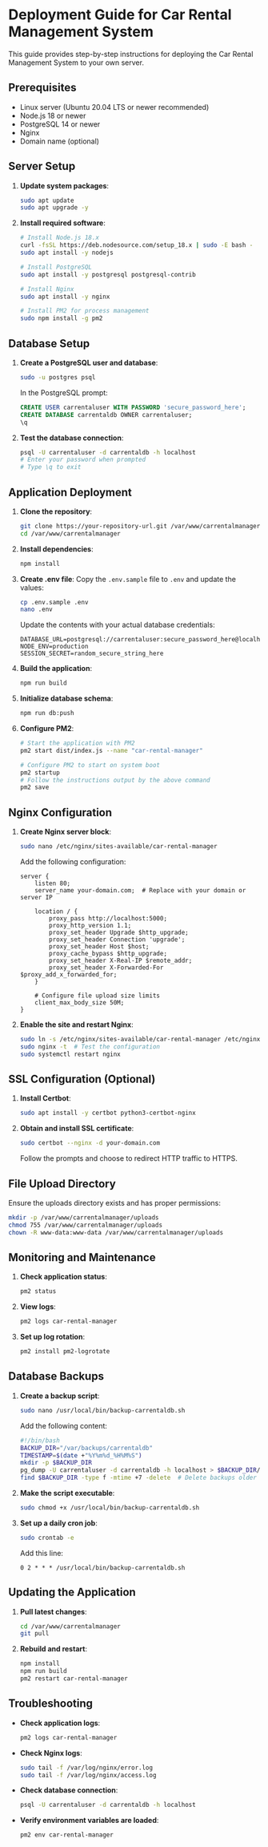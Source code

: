 # Deployment Guide for Car Rental Management System

This guide provides step-by-step instructions for deploying the Car Rental Management System to your own server.

## Prerequisites

- Linux server (Ubuntu 20.04 LTS or newer recommended)
- Node.js 18 or newer
- PostgreSQL 14 or newer
- Nginx
- Domain name (optional)

## Server Setup

1. **Update system packages**:
   ```bash
   sudo apt update
   sudo apt upgrade -y
   ```

2. **Install required software**:
   ```bash
   # Install Node.js 18.x
   curl -fsSL https://deb.nodesource.com/setup_18.x | sudo -E bash -
   sudo apt install -y nodejs

   # Install PostgreSQL
   sudo apt install -y postgresql postgresql-contrib

   # Install Nginx
   sudo apt install -y nginx

   # Install PM2 for process management
   sudo npm install -g pm2
   ```

## Database Setup

1. **Create a PostgreSQL user and database**:
   ```bash
   sudo -u postgres psql
   ```

   In the PostgreSQL prompt:
   ```sql
   CREATE USER carrentaluser WITH PASSWORD 'secure_password_here';
   CREATE DATABASE carrentaldb OWNER carrentaluser;
   \q
   ```

2. **Test the database connection**:
   ```bash
   psql -U carrentaluser -d carrentaldb -h localhost
   # Enter your password when prompted
   # Type \q to exit
   ```

## Application Deployment

1. **Clone the repository**:
   ```bash
   git clone https://your-repository-url.git /var/www/carrentalmanager
   cd /var/www/carrentalmanager
   ```

2. **Install dependencies**:
   ```bash
   npm install
   ```

3. **Create .env file**:
   Copy the `.env.sample` file to `.env` and update the values:
   ```bash
   cp .env.sample .env
   nano .env
   ```

   Update the contents with your actual database credentials:
   ```
   DATABASE_URL=postgresql://carrentaluser:secure_password_here@localhost:5432/carrentaldb
   NODE_ENV=production
   SESSION_SECRET=random_secure_string_here
   ```

4. **Build the application**:
   ```bash
   npm run build
   ```

5. **Initialize database schema**:
   ```bash
   npm run db:push
   ```

6. **Configure PM2**:
   ```bash
   # Start the application with PM2
   pm2 start dist/index.js --name "car-rental-manager"

   # Configure PM2 to start on system boot
   pm2 startup
   # Follow the instructions output by the above command
   pm2 save
   ```

## Nginx Configuration

1. **Create Nginx server block**:
   ```bash
   sudo nano /etc/nginx/sites-available/car-rental-manager
   ```

   Add the following configuration:
   ```nginx
   server {
       listen 80;
       server_name your-domain.com;  # Replace with your domain or server IP

       location / {
           proxy_pass http://localhost:5000;
           proxy_http_version 1.1;
           proxy_set_header Upgrade $http_upgrade;
           proxy_set_header Connection 'upgrade';
           proxy_set_header Host $host;
           proxy_cache_bypass $http_upgrade;
           proxy_set_header X-Real-IP $remote_addr;
           proxy_set_header X-Forwarded-For $proxy_add_x_forwarded_for;
       }

       # Configure file upload size limits
       client_max_body_size 50M;
   }
   ```

2. **Enable the site and restart Nginx**:
   ```bash
   sudo ln -s /etc/nginx/sites-available/car-rental-manager /etc/nginx/sites-enabled/
   sudo nginx -t  # Test the configuration
   sudo systemctl restart nginx
   ```

## SSL Configuration (Optional)

1. **Install Certbot**:
   ```bash
   sudo apt install -y certbot python3-certbot-nginx
   ```

2. **Obtain and install SSL certificate**:
   ```bash
   sudo certbot --nginx -d your-domain.com
   ```

   Follow the prompts and choose to redirect HTTP traffic to HTTPS.

## File Upload Directory

Ensure the uploads directory exists and has proper permissions:

```bash
mkdir -p /var/www/carrentalmanager/uploads
chmod 755 /var/www/carrentalmanager/uploads
chown -R www-data:www-data /var/www/carrentalmanager/uploads
```

## Monitoring and Maintenance

1. **Check application status**:
   ```bash
   pm2 status
   ```

2. **View logs**:
   ```bash
   pm2 logs car-rental-manager
   ```

3. **Set up log rotation**:
   ```bash
   pm2 install pm2-logrotate
   ```

## Database Backups

1. **Create a backup script**:
   ```bash
   sudo nano /usr/local/bin/backup-carrentaldb.sh
   ```

   Add the following content:
   ```bash
   #!/bin/bash
   BACKUP_DIR="/var/backups/carrentaldb"
   TIMESTAMP=$(date +"%Y%m%d_%H%M%S")
   mkdir -p $BACKUP_DIR
   pg_dump -U carrentaluser -d carrentaldb -h localhost > $BACKUP_DIR/carrentaldb_$TIMESTAMP.sql
   find $BACKUP_DIR -type f -mtime +7 -delete  # Delete backups older than 7 days
   ```

2. **Make the script executable**:
   ```bash
   sudo chmod +x /usr/local/bin/backup-carrentaldb.sh
   ```

3. **Set up a daily cron job**:
   ```bash
   sudo crontab -e
   ```

   Add this line:
   ```
   0 2 * * * /usr/local/bin/backup-carrentaldb.sh
   ```

## Updating the Application

1. **Pull latest changes**:
   ```bash
   cd /var/www/carrentalmanager
   git pull
   ```

2. **Rebuild and restart**:
   ```bash
   npm install
   npm run build
   pm2 restart car-rental-manager
   ```

## Troubleshooting

- **Check application logs**:
  ```bash
  pm2 logs car-rental-manager
  ```

- **Check Nginx logs**:
  ```bash
  sudo tail -f /var/log/nginx/error.log
  sudo tail -f /var/log/nginx/access.log
  ```

- **Check database connection**:
  ```bash
  psql -U carrentaluser -d carrentaldb -h localhost
  ```

- **Verify environment variables are loaded**:
  ```bash
  pm2 env car-rental-manager
  ```